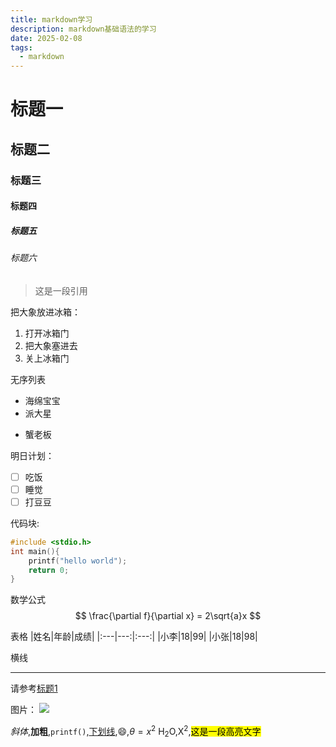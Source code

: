 ```yaml
---
title: markdown学习
description: markdown基础语法的学习
date: 2025-02-08
tags:
  - markdown
---
```

# 标题一
## 标题二
### 标题三
#### 标题四
##### 标题五
###### 标题六

>这是一段引用

把大象放进冰箱：
1. 打开冰箱门
2. 把大象塞进去
3. 关上冰箱门

无序列表
- 海绵宝宝
- 派大星
* 蟹老板

明日计划：
- [ ] 吃饭
- [ ] 睡觉
- [ ] 打豆豆 

代码块:
```c
#include <stdio.h>
int main(){
    printf("hello world");
    return 0;
}
```

数学公式
$$
\frac{\partial f}{\partial x} = 2\sqrt{a}x
$$

表格
|姓名|年龄|成绩|
|:---|---:|:---:|
|小李|18|99|
|小张|18|98|


横线


---



请参考[标题1](#标题一)



图片：
<img src="/love.jpg">

*斜体*,**加粗**,`printf()`,<u>下划线</u>,:smile:,$\theta=x^2$
H<sub>2</sub>O,X<sup>2</sup>,<mark>这是一段高亮文字</mark>

